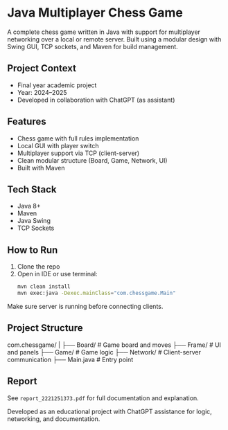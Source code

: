 # Java Multiplayer Chess Game

A complete chess game written in Java with support for multiplayer networking over a local or remote server. Built using a modular design with Swing GUI, TCP sockets, and Maven for build management.

## Project Context
- Final year academic project
- Year: 2024–2025
- Developed in collaboration with ChatGPT (as assistant)

## Features
- Chess game with full rules implementation
- Local GUI with player switch
- Multiplayer support via TCP (client-server)
- Clean modular structure (Board, Game, Network, UI)
- Built with Maven

## Tech Stack
- Java 8+
- Maven
- Java Swing
- TCP Sockets

## How to Run
1. Clone the repo
2. Open in IDE or use terminal:
   ```bash
   mvn clean install
   mvn exec:java -Dexec.mainClass="com.chessgame.Main"
   ```

Make sure server is running before connecting clients.

## Project Structure
com.chessgame/
|
├── Board/       # Game board and moves
├── Frame/       # UI and panels
├── Game/        # Game logic
├── Network/     # Client-server communication
├── Main.java    # Entry point

## Report
See `report_2221251373.pdf` for full documentation and explanation.

Developed as an educational project with ChatGPT assistance for logic, networking, and documentation.
